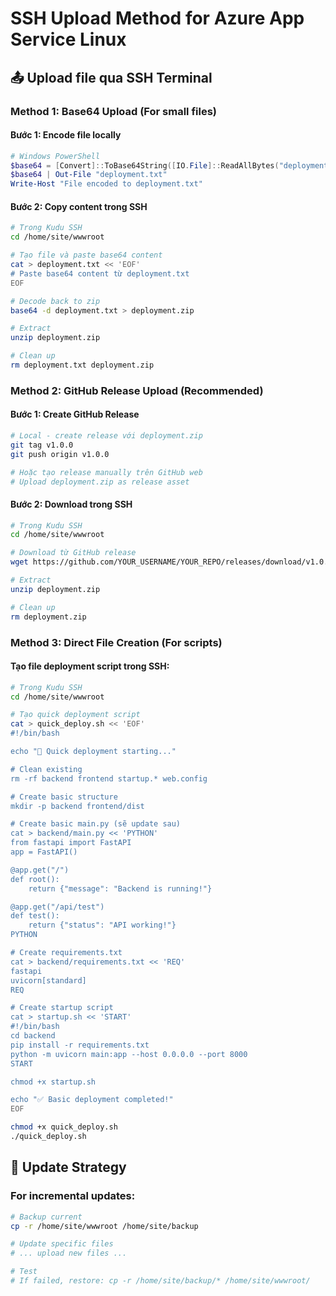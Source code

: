 # SSH Upload Method for Azure App Service Linux

## 📤 Upload file qua SSH Terminal

### Method 1: Base64 Upload (For small files)

#### Bước 1: Encode file locally
```powershell
# Windows PowerShell
$base64 = [Convert]::ToBase64String([IO.File]::ReadAllBytes("deployment.zip"))
$base64 | Out-File "deployment.txt"
Write-Host "File encoded to deployment.txt"
```

#### Bước 2: Copy content trong SSH
```bash
# Trong Kudu SSH
cd /home/site/wwwroot

# Tạo file và paste base64 content
cat > deployment.txt << 'EOF'
# Paste base64 content từ deployment.txt
EOF

# Decode back to zip
base64 -d deployment.txt > deployment.zip

# Extract
unzip deployment.zip

# Clean up
rm deployment.txt deployment.zip
```

### Method 2: GitHub Release Upload (Recommended)

#### Bước 1: Create GitHub Release
```bash
# Local - create release với deployment.zip
git tag v1.0.0
git push origin v1.0.0

# Hoặc tạo release manually trên GitHub web
# Upload deployment.zip as release asset
```

#### Bước 2: Download trong SSH
```bash
# Trong Kudu SSH
cd /home/site/wwwroot

# Download từ GitHub release
wget https://github.com/YOUR_USERNAME/YOUR_REPO/releases/download/v1.0.0/deployment.zip

# Extract
unzip deployment.zip

# Clean up
rm deployment.zip
```

### Method 3: Direct File Creation (For scripts)

#### Tạo file deployment script trong SSH:
```bash
# Trong Kudu SSH
cd /home/site/wwwroot

# Tạo quick deployment script
cat > quick_deploy.sh << 'EOF'
#!/bin/bash

echo "🚀 Quick deployment starting..."

# Clean existing
rm -rf backend frontend startup.* web.config

# Create basic structure
mkdir -p backend frontend/dist

# Create basic main.py (sẽ update sau)
cat > backend/main.py << 'PYTHON'
from fastapi import FastAPI
app = FastAPI()

@app.get("/")
def root():
    return {"message": "Backend is running!"}

@app.get("/api/test")
def test():
    return {"status": "API working!"}
PYTHON

# Create requirements.txt
cat > backend/requirements.txt << 'REQ'
fastapi
uvicorn[standard]
REQ

# Create startup script
cat > startup.sh << 'START'
#!/bin/bash
cd backend
pip install -r requirements.txt
python -m uvicorn main:app --host 0.0.0.0 --port 8000
START

chmod +x startup.sh

echo "✅ Basic deployment completed!"
EOF

chmod +x quick_deploy.sh
./quick_deploy.sh
```

## 🔄 Update Strategy

### For incremental updates:
```bash
# Backup current
cp -r /home/site/wwwroot /home/site/backup

# Update specific files
# ... upload new files ...

# Test
# If failed, restore: cp -r /home/site/backup/* /home/site/wwwroot/
```